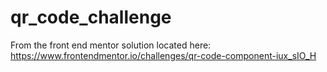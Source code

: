 # qr_code_challenge
From the front end mentor solution located here:
https://www.frontendmentor.io/challenges/qr-code-component-iux_sIO_H

